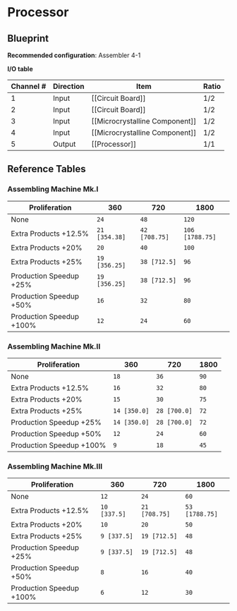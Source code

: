 # Processor

## Blueprint

**Recommended configuration**: Assembler 4-1

**I/O table**

| Channel # | Direction | Item                           | Ratio |
| --------- | --------- | ------------------------------ | ----- |
| 1         | Input     | [[Circuit Board]]              | 1/2   |
| 2         | Input     | [[Circuit Board]]              | 1/2   |
| 3         | Input     | [[Microcrystalline Component]] | 1/2   |
| 4         | Input     | [[Microcrystalline Component]] | 1/2   |
| 5         | Output    | [[Processor]]                  | 1/1   |

## Reference Tables

### Assembling Machine Mk.I

| Proliferation            | 360           | 720           | 1800            |
| ------------------------ | ------------- | ------------- | --------------- |
| None                     | `24`          | `48`          | `120`           |
| Extra Products +12.5%    | `21 [354.38]` | `42 [708.75]` | `106 [1788.75]` |
| Extra Products +20%      | `20`          | `40`          | `100`           |
| Extra Products +25%      | `19 [356.25]` | `38 [712.5]`  | `96`            |
| Production Speedup +25%  | `19 [356.25]` | `38 [712.5]`  | `96`            |
| Production Speedup +50%  | `16`          | `32`          | `80`            |
| Production Speedup +100% | `12`          | `24`          | `60`            |

### Assembling Machine Mk.II

| Proliferation            | 360          | 720          | 1800 |
| ------------------------ | ------------ | ------------ | ---- |
| None                     | `18`         | `36`         | `90` |
| Extra Products +12.5%    | `16`         | `32`         | `80` |
| Extra Products +20%      | `15`         | `30`         | `75` |
| Extra Products +25%      | `14 [350.0]` | `28 [700.0]` | `72` |
| Production Speedup +25%  | `14 [350.0]` | `28 [700.0]` | `72` |
| Production Speedup +50%  | `12`         | `24`         | `60` |
| Production Speedup +100% | `9`          | `18`         | `45` |

### Assembling Machine Mk.III

| Proliferation            | 360          | 720           | 1800           |
| ------------------------ | ------------ | ------------- | -------------- |
| None                     | `12`         | `24`          | `60`           |
| Extra Products +12.5%    | `10 [337.5]` | `21 [708.75]` | `53 [1788.75]` |
| Extra Products +20%      | `10`         | `20`          | `50`           |
| Extra Products +25%      | `9 [337.5]`  | `19 [712.5]`  | `48`           |
| Production Speedup +25%  | `9 [337.5]`  | `19 [712.5]`  | `48`           |
| Production Speedup +50%  | `8`          | `16`          | `40`           |
| Production Speedup +100% | `6`          | `12`          | `30`           |
